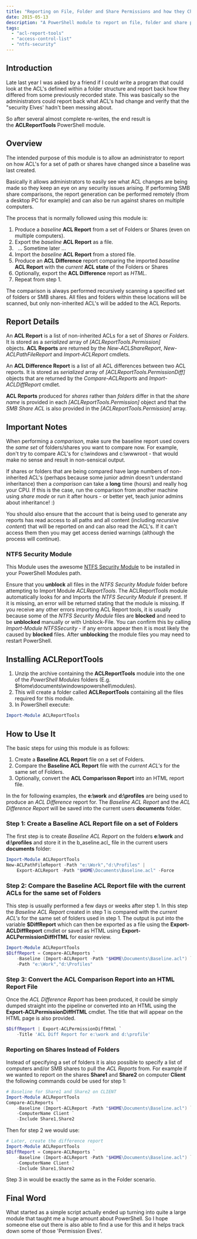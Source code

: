 ```yaml
---
title: "Reporting on File, Folder and Share Permissions and how they Change"
date: 2015-05-13
description: "A PowerShell module to report on file, folder and share permissions and how they change."
tags: 
  - "acl-report-tools"
  - "access-control-list"
  - "ntfs-security"
---
```


## Introduction

Late last year I was asked by a friend if I could write a program that could look at the ACL's defined within a folder structure and report back how they differed from some previously recorded state. This was basically so the administrators could report back what ACL's had change and verify that the "security Elves' hadn't been messing about.

So after several almost complete re-writes, the end result is the **ACLReportTools** PowerShell module.

## Overview

The intended purpose of this module is to allow an administrator to report on how ACL's for a set of path or shares have changed since a baseline was last created.

Basically it allows administrators to easily see what ACL changes are being made so they keep an eye on any security issues arising. If performing SMB share comparisons, the report generation can be performed remotely (from a desktop PC for example) and can also be run against shares on multiple computers.

The process that is normally followed using this module is:

1. Produce a _baseline_ **ACL Report** from a set of Folders or Shares (even on multiple computers).
2. Export the _baseline_ **ACL Report** as a file.
3.   ... Sometime later ...
4. Import the _baseline_ **ACL Report** from a stored file.
5. Produce an **ACL Difference** report comparing the imported _baseline_ **ACL Report** with the _current_ **ACL state** of the Folders or Shares
6. Optionally, export the **ACL Difference** report as _HTML_.
7. Repeat from step 1.

The comparison is always performed recursively scanning a specified set of folders or SMB shares. All files and folders within these locations will be scanned, but only non-inherited ACL's will be added to the ACL Reports.

## Report Details

An **ACL Report** is a list of non-inherited ACLs for a set of _Shares_ or _Folders_. It is stored as a _serialized_ array of _\[ACLReportTools.Permission\]_ objects. **ACL Reports** are returned by the _New-ACLShareReport_, _New-ACLPathFileReport_ and _Import-ACLReport_ cmdlets.

An **ACL Difference Report** is a list of all ACL differences between two ACL reports. It is stored as _serialized_ array of _\[ACLReportTools.PermissionDiff\]_ objects that are returned by the _Compare-ACLReports_ and _Import-ACLDiffReport_ cmdlet.

**ACL Reports** produced for _shares_ rather than _folders_ differ in that the _share name_ is provided in each _\[ACLReportTools.Permission\]_ object and that the _SMB Share ACL_ is also provided in the _\[ACLReportTools.Permission\]_ array.

## Important Notes

When performing a _comparison_, make sure the baseline report used covers the _same set_ of folders/shares you want to compare now. For example, don't try to compare ACL's for c:\\windows and c:\\wwwroot - that would make no sense and result in non-sensical output.

If shares or folders that are being compared have large numbers of non-inherited ACL's (perhaps because some junior admin doesn't understand inheritance) then a _comparison_ can take a **long** time (hours) and really hog your CPU. If this is the case, run the comparison from another machine using _share mode_ or run it after hours - or better yet, teach junior admins about inheritance! :)

You should also ensure that the account that is being used to generate any reports has read access to all paths and all content (including _recursive content_) that will be reported on and can also read the ACL's. If it can't access them then you may get access denied warnings (although the process will continue).

### NTFS Security Module

This Module uses the awesome [NTFS Security Module](https://gallery.technet.microsoft.com/scriptcenter/1abd77a5-9c0b-4a2b-acef-90dbb2b84e85 "Download the NTFS Security PS Module") to be installed in your PowerShell Modules path.

Ensure that you **unblock** all files in the _NTFS Security Module_ folder before attempting to Import Module _ACLReportTools_. The ACLReportTools module automatically looks for and Imports the _NTFS Security Module_ if present. If it is missing, an error will be returned stating that the module is missing. If you receive any other errors importing ACL Report tools, it is usually because some of the _NTFS Security Module_ files are **blocked** and need to be **unblocked** manually or with Unblock-File. You can confirm this by calling _Import-Module NTFSSecurity_ - if any errors appear then it is most likely the caused by **blocked** files. After **unblocking** the module files you may need to restart PowerShell.

## Installing ACLReportTools

1. Unzip the archive containing the **ACLReportTools** module into the one of the _PowerShell Modules_ folders (E.g. $Home\\documents\\windowspowershell\\modules).
2. This will create a folder called **ACLReportTools** containing all the files required for this module.
3. In PowerShell execute:

```powershell
Import-Module ACLReportTools
```

## How to Use It

The basic steps for using this module is as follows:

1. Create a **Baseline ACL Report** file on a set of Folders.
2. Compare the **Baseline ACL Report** file with the _current ACL's_ for the same set of Folders.
3. Optionally, convert the **ACL Comparisson Report** into an HTML report file.

In the for following examples, the **e:\\work** and **d:\\profiles** are being used to produce an _ACL Difference_ report for. The _Baseline ACL Report_ and the _ACL Difference Report_ will be saved into the current users **documents** folder.

### Step 1: Create a Baseline ACL Report file on a set of Folders

The first step is to create _Baseline ACL Report_ on the folders **e:\\work** and **d:\\profiles** and store it in the b_aseline.acl_ file in the current users **documents** folder:

```powershell
Import-Module ACLReportTools
New-ACLPathFileReport -Path "e:\Work","d:\Profiles" |
    Export-ACLReport -Path "$HOME\Documents\Baseline.acl" -Force
```

### Step 2: Compare the Baseline ACL Report file with the current ACLs for the same set of Folders

This step is usually performed a few days or weeks after step 1. In this step the _Baseline ACL Report_ created in step 1 is compared with the _current ACL's_ for the same set of folders used in step 1. The output is put into the variable **$DiffReport** which can then be exported as a file using the **Export-ACLDiffReport** cmdlet or saved as HTML using **Export-ACLPermissionDiffHTML** for easier review.

```powershell
Import-Module ACLReportTools
$DiffReport = Compare-ACLReports `
    -Baseline (Import-ACLReport -Path "$HOME\Documents\Baseline.acl") `
    -Path "e:\Work","d:\Profiles"
```

### Step 3: Convert the ACL Comparison Report into an HTML Report File

Once the _ACL Difference Report_ has been produced, it could be simply dumped straight into the pipeline or converted into an HTML using the **Export-ACLPermissionDiffHTML** cmdlet. The title that will appear on the HTML page is also provided.

```powershell
$DiffReport | Export-ACLPermissionDiffHtml `
    -Title 'ACL Diff Report for e:\work and d:\profile'
```

### Reporting on Shares Instead of Folders

Instead of specifying a set of folders it is also possible to specify a list of computers and/or SMB shares to pull the _ACL Reports_ from. For example if we wanted to report on the shares **Share1** and **Share2** on computer **Client** the following commands could be used for step 1:

```powershell
# Baseline for Share1 and Share2 on CLIENT
Import-Module ACLReportTools
Compare-ACLReports `
    -Baseline (Import-ACLReport -Path "$HOME\Documents\Baseline.acl") `
    -ComputerName Client `
    -Include Share1,Share2
```

Then for step 2 we would use:

```powershell
# Later, create the difference report
Import-Module ACLReportTools
$DiffReport = Compare-ACLReports `
    -Baseline (Import-ACLReport -Path "$HOME\Documents\Baseline.acl") `
    -ComputerName Client `
    -Include Share1,Share2
```

Step 3 in would be exactly the same as in the Folder scenario.

## Final Word

What started as a simple script actually ended up turning into quite a large module that taught me a huge amount about PowerShell. So I hope someone else out there is also able to find a use for this and it helps track down some of those 'Permission Elves'.
